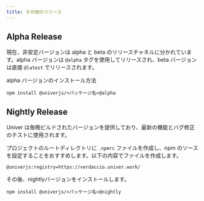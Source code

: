 ```yaml
---
title: その他のリリース
---
```


## Alpha Release

現在、非安定バージョンは alpha と beta のリリースチャネルに分かれています。alpha バージョンは `@alpha` タグを使用してリリースされ、beta バージョンは直接 `@latest` でリリースされます。

alpha バージョンのインストール方法

```shell
npm install @univerjs/<パッケージ名>@alpha
```

## Nightly Release

Univer は毎晩ビルドされたバージョンを提供しており、最新の機能とバグ修正のテストに使用されます。

プロジェクトのルートディレクトリに `.npmrc` ファイルを作成し、npm のソースを設定することをおすすめします。以下の内容でファイルを作成します。

```Properties title=".npmrc"
@univerjs:registry=https://verdaccio.univer.work/
```

その後、nightlyバージョンをインストールします。

```shell
npm install @univerjs/<パッケージ名>@nightly
```
